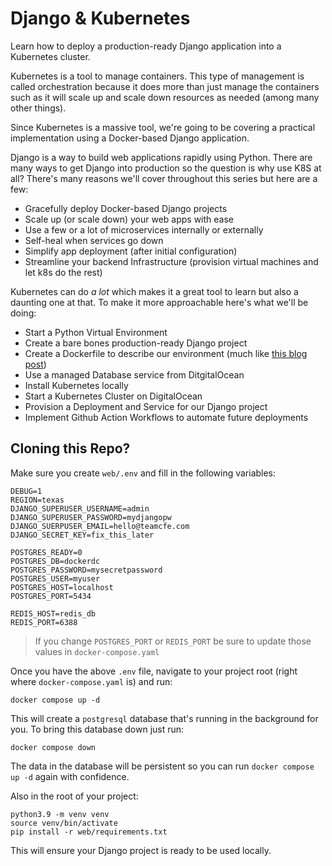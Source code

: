 # Django & Kubernetes

Learn how to deploy a production-ready Django application into a Kubernetes cluster.

Kubernetes is a tool to manage containers. This type of management is called orchestration because it does more than just manage the containers such as it will scale up and scale down resources as needed (among many other things). 

Since Kubernetes is a massive tool, we're going to be covering a practical implementation using a Docker-based Django application.

Django is a way to build web applications rapidly using Python. There are many ways to get Django into production so the question is why use K8S at all? There's many reasons we'll cover throughout this series but here are a few:

- Gracefully deploy Docker-based Django projects
- Scale up (or scale down) your web apps with ease
- Use a few or a lot of microservices internally or externally
- Self-heal when services go down
- Simplify app deployment (after initial configuration)
- Streamline your backend Infrastructure (provision virtual machines and let k8s do the rest)

Kubernetes can do *a lot* which makes it a great tool to learn but also a daunting one at that. To make it more approachable here's what we'll be doing:

- Start a Python Virtual Environment
- Create a bare bones production-ready Django project 
- Create a Dockerfile to describe our environment (much like [this blog post](https://www.codingforentrepreneurs.com/blog/django-on-docker))
- Use a managed Database service from DitgitalOcean
- Install Kubernetes locally
- Start a Kubernetes Cluster on DigitalOcean
- Provision a Deployment and Service for our Django project
- Implement Github Action Workflows to automate future deployments


## Cloning this Repo?

Make sure you create `web/.env` and fill in the following variables:

```
DEBUG=1
REGION=texas
DJANGO_SUPERUSER_USERNAME=admin
DJANGO_SUPERUSER_PASSWORD=mydjangopw
DJANGO_SUERPUSER_EMAIL=hello@teamcfe.com
DJANGO_SECRET_KEY=fix_this_later

POSTGRES_READY=0
POSTGRES_DB=dockerdc
POSTGRES_PASSWORD=mysecretpassword
POSTGRES_USER=myuser
POSTGRES_HOST=localhost
POSTGRES_PORT=5434

REDIS_HOST=redis_db
REDIS_PORT=6388
```
> If you change `POSTGRES_PORT` or `REDIS_PORT` be sure to update those values in `docker-compose.yaml`

Once you have the above `.env` file, navigate to your project root (right where `docker-compose.yaml` is) and run:

```
docker compose up -d
```
This will create a `postgresql` database that's running in the background for you. To bring this database down just run:

```
docker compose down
```
The data in the database will be persistent so you can run `docker compose up -d` again with confidence. 


Also in the root of your project:

```
python3.9 -m venv venv
source venv/bin/activate
pip install -r web/requirements.txt
```
This will ensure your Django project is ready to be used locally.
